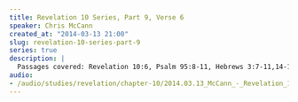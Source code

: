 ```yaml
--- 
title: Revelation 10 Series, Part 9, Verse 6
speaker: Chris McCann
created_at: "2014-03-13 21:00"
slug: revelation-10-series-part-9
series: true
description: |
  Passages covered: Revelation 10:6, Psalm 95:8-11, Hebrews 3:7-11,14-18.
audio: 
- /audio/studies/revelation/chapter-10/2014.03.13_McCann_-_Revelation_10_Series_Part_9.yaml
---
```

